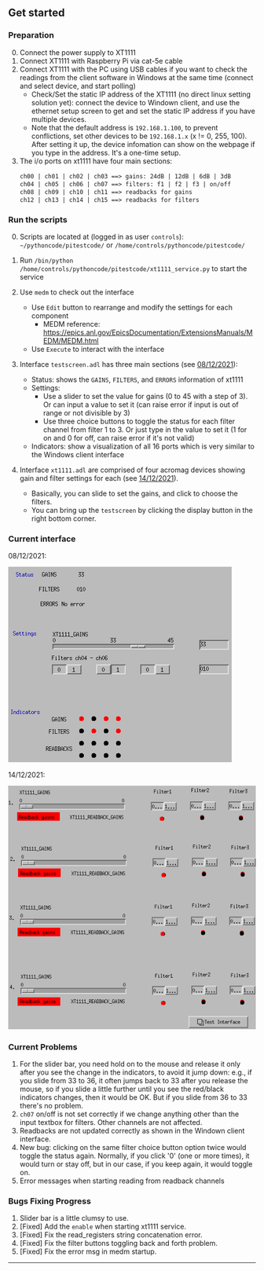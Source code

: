## Get started

### Preparation

0. Connect the power supply to XT1111
1. Connect XT1111 with Raspberry Pi via cat-5e cable
2. Connect XT1111 with the PC using USB cables if you want to check the readings from the client software in Windows at the same time (connect and select device, and start polling)
   - Check/Set the static IP address of the XT1111 (no direct linux setting solution yet): connect the device to Windown client, and use the ethernet setup screen to get and set the static IP address if you have multiple devices.
   - Note that the default address is `192.168.1.100`, to prevent conflictions, set other devices to be `192.168.1.x` (x != 0, 255, 100). After setting it up, the device infomation can show on the webpage if you type in the address. It's a one-time setup.
3. The i/o ports on xt1111 have four main sections:
   ```
   ch00 | ch01 | ch02 | ch03 ==> gains: 24dB | 12dB | 6dB | 3dB
   ch04 | ch05 | ch06 | ch07 ==> filters: f1 | f2 | f3 | on/off
   ch08 | ch09 | ch10 | ch11 ==> readbacks for gains
   ch12 | ch13 | ch14 | ch15 ==> readbacks for filters
   ```

### Run the scripts

0. Scripts are located at (logged in as user `controls`): `~/pythoncode/pitestcode/` or `/home/controls/pythoncode/pitestcode/`

1. Run `/bin/python /home/controls/pythoncode/pitestcode/xt1111_service.py` to start the service

2. Use `medm` to check out the interface

   - Use `Edit` button to rearrange and modify the settings for each component
     - MEDM reference: https://epics.anl.gov/EpicsDocumentation/ExtensionsManuals/MEDM/MEDM.html
   - Use `Execute` to interact with the interface

3. Interface `testscreen.adl` has three main sections (see [08/12/2021](#current-interface)):

   - Status: shows the `GAINS`, `FILTERS`, and `ERRORS` information of xt1111
   - Settings:
     - Use a slider to set the value for gains (0 to 45 with a step of 3). Or can input a value to set it (can raise error if input is out of range or not divisible by 3)
     - Use three choice buttons to toggle the status for each filter channel from filter 1 to 3. Or just type in the value to set it (1 for on and 0 for off, can raise error if it's not valid)
   - Indicators: show a visualization of all 16 ports which is very similar to the Windows client interface

4. Interface `xt1111.adl` are comprised of four acromag devices showing gain and filter settings for each (see [14/12/2021](#current-interface)).
   - Basically, you can slide to set the gains, and click to choose the filters.
   - You can bring up the `testscreen` by clicking the display button in the right bottom corner.

### Current interface

08/12/2021:

![interface](screenshots/2021-12-08-151759_455x398_scrot.png)

14/12/2021:

![xt1111_interface](screenshots/2021-12-14-143342_581x571_scrot.png)

### Current Problems

1. For the slider bar, you need hold on to the mouse and release it only after you see the change in the indicators, to avoid it jump down: e.g., if you slide from 33 to 36, it often jumps back to 33 after you release the mouse, so if you slide a little further until you see the red/black indicators changes, then it would be OK. But if you slide from 36 to 33 there's no problem.
2. `ch07` on/off is not set correctly if we change anything other than the input textbox for filters. Other channels are not affected.
3. Readbacks are not updated correctly as shown in the Windown client interface.
4. New bug: clicking on the same filter choice button option twice would toggle the status again. Normally, if you click '0' (one or more times), it would turn or stay off, but in our case, if you keep again, it would toggle on.
5. Error messages when starting reading from readback channels

### Bugs Fixing Progress

1. Slider bar is a little clumsy to use.
2. [Fixed] Add the `enable` when starting xt1111 service.
3. [Fixed] Fix the read_registers string concatenation error.
4. [Fixed] Fix the filter buttons toggling back and forth problem.
5. [Fixed] Fix the error msg in medm startup.

---
